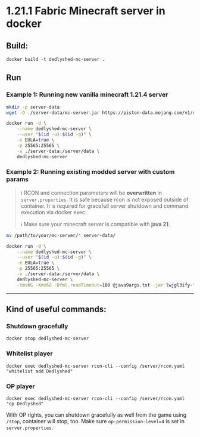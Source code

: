 # 1.21.1 Fabric Minecraft server in docker

## Build:

```
docker build -t dedlyshed-mc-server .
```

## Run

### Example 1: Running new vanilla minecraft 1.21.4 server

```bash
mkdir -p server-data
wget -O ./server-data/mc-server.jar https://piston-data.mojang.com/v1/objects/4707d00eb834b446575d89a61a11b5d548d8c001/server.jar
```

```bash
docker run -d \
    --name dedlyshed-mc-server \
    --user "$(id -u):$(id -g)" \
    -e EULA=true \
    -p 25565:25565 \
    -v ./server-data:/server/data \
    dedlyshed-mc-server
```

### Example 2: Running existing modded server with custom params

> ℹ️ RCON and connection parameters will be **overwritten** in `server.properties`.  It is safe because rcon is not exposed outside of container. It is required for gracefull server shutdown and command execution via docker exec.
>
> ℹ️ Make sure your minecraft server is compatible with **java 21**.

```bash
mv /path/to/your/mc-server/* server-data/
```

```bash
docker run -d \
    --name dedlyshed-mc-server \
    --user "$(id -u):$(id -g)" \
    -e EULA=true \
    -p 25565:25565 \
    -v ./server-data:/server/data \
    dedlyshed-mc-server \
    -Xms6G -Xmx6G -Dfml.readTimeout=180 @java9args.txt -jar lwjgl3ify-forgePatches.jar nogui
```

---

## Kind of useful commands:

### Shutdown gracefully

```
docker stop dedlyshed-mc-server
```

### Whitelist player

```
docker exec dedlyshed-mc-server rcon-cli --config /server/rcon.yaml "whitelist add Dedlyshed"
```

### OP player

```
docker exec dedlyshed-mc-server rcon-cli --config /server/rcon.yaml "op Dedlyshed"
```

With OP rights, you can shutdown gracefully as well from the game using `/stop`, container will stop, too. Make sure `op-permission-level=4` is set in `server.properties`.